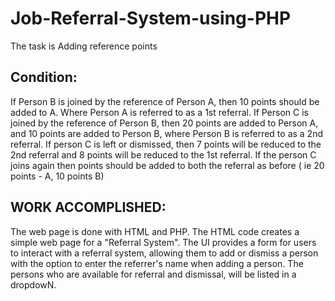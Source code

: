 # Job-Referral-System-using-PHP
The task is Adding reference points
## Condition:
If Person B is joined by the reference of Person A, then 10 points should be added to A. Where Person A is referred to as a 1st referral. If Person C is joined by the reference of Person B, then 20 points are added to Person A, and
10 points are added to Person B, where Person B is referred to as a 2nd referral. If person C is left or dismissed, then 7 points will be reduced to the 2nd referral and 8 points
will be reduced to the 1st referral. If the person C joins again then points should be added to both the referral as before ( ie 20
points - A, 10 points B)
## WORK ACCOMPLISHED:
The web page is done with HTML and PHP. The HTML code creates a simple web page for a "Referral System". The UI provides
a form for users to interact with a referral system, allowing them to add or dismiss a person
with the option to enter the referrer's name when adding a person. The persons who are
available for referral and dismissal, will be listed in a dropdowN.

